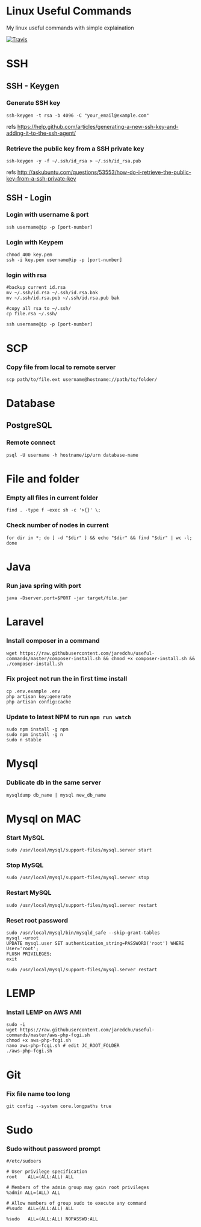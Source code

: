 # Linux Useful Commands
My linux useful commands with simple explaination

[![Travis](https://img.shields.io/travis/jaredchu/useful-commands.svg)](https://travis-ci.org/jaredchu/useful-commands)

# SSH
## SSH - Keygen

### Generate SSH key
```
ssh-keygen -t rsa -b 4096 -C "your_email@example.com"
```
refs https://help.github.com/articles/generating-a-new-ssh-key-and-adding-it-to-the-ssh-agent/

### Retrieve the public key from a SSH private key
```
ssh-keygen -y -f ~/.ssh/id_rsa > ~/.ssh/id_rsa.pub
```
refs http://askubuntu.com/questions/53553/how-do-i-retrieve-the-public-key-from-a-ssh-private-key

## SSH - Login 

### Login with username & port
```
ssh username@ip -p [port-number]
```
### Login with Keypem
```
chmod 400 key.pem
ssh -i key.pem username@ip -p [port-number]
```
### login with rsa
```
#backup current id.rsa
mv ~/.ssh/id.rsa ~/.ssh/id.rsa.bak
mv ~/.ssh/id.rsa.pub ~/.ssh/id.rsa.pub bak

#copy all rsa to ~/.ssh/
cp file.rsa ~/.ssh/

ssh username@ip -p [port-number]
```
# SCP
### Copy file from local to remote server
```
scp path/to/file.ext username@hostname://path/to/folder/
```
# Database
## PostgreSQL
### Remote connect
```
psql -U username -h hostname/ip/urn database-name
```
# File and folder
### Empty all files in current folder
```
find . -type f -exec sh -c '>{}' \;
```
### Check number of nodes in current 
```
for dir in *; do [ -d "$dir" ] && echo "$dir" && find "$dir" | wc -l; done
```

# Java
### Run java spring with port
```
java -Dserver.port=$PORT -jar target/file.jar
```
# Laravel
### Install composer in a command
```
wget https://raw.githubusercontent.com/jaredchu/useful-commands/master/composer-install.sh && chmod +x composer-install.sh && ./composer-install.sh
```
### Fix project not run the in first time install
```
cp .env.example .env
php artisan key:generate
php artisan config:cache
```
### Update to latest NPM to run `npm run watch`
```
sudo npm install -g npm
sudo npm install -g n
sudo n stable
```
# Mysql
### Dublicate db in the same server
```
mysqldump db_name | mysql new_db_name
```

# Mysql on MAC
### Start MySQL
```
sudo /usr/local/mysql/support-files/mysql.server start
```
### Stop MySQL
```
sudo /usr/local/mysql/support-files/mysql.server stop
```
### Restart MySQL
```
sudo /usr/local/mysql/support-files/mysql.server restart
```
### Reset root password
```
sudo /usr/local/mysql/bin/mysqld_safe --skip-grant-tables
mysql -uroot
UPDATE mysql.user SET authentication_string=PASSWORD('root') WHERE User='root';
FLUSH PRIVILEGES;
exit

sudo /usr/local/mysql/support-files/mysql.server restart
```
# LEMP
### Install LEMP on AWS AMI
```
sudo -i
wget https://raw.githubusercontent.com/jaredchu/useful-commands/master/aws-php-fcgi.sh
chmod +x aws-php-fcgi.sh
nano aws-php-fcgi.sh # edit JC_ROOT_FOLDER
./aws-php-fcgi.sh
```
# Git
### Fix file name too long
```
git config --system core.longpaths true
```
# Sudo
### Sudo without password prompt
```
#/etc/sudoers

# User privilege specification
root	ALL=(ALL:ALL) ALL

# Members of the admin group may gain root privileges
%admin ALL=(ALL) ALL

# Allow members of group sudo to execute any command
#%sudo	ALL=(ALL:ALL) ALL

%sudo	ALL=(ALL:ALL) NOPASSWD:ALL
```
